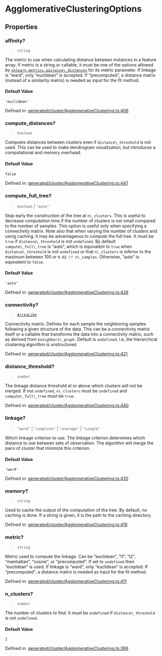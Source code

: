 # AgglomerativeClusteringOptions

## Properties

### affinity?

> `string`

The metric to use when calculating distance between instances in a feature array. If metric is a string or callable, it must be one of the options allowed by [`sklearn.metrics.pairwise\_distances`](sklearn.metrics.pairwise_distances.html#sklearn.metrics.pairwise_distances "sklearn.metrics.pairwise_distances") for its metric parameter. If linkage is “ward”, only “euclidean” is accepted. If “precomputed”, a distance matrix (instead of a similarity matrix) is needed as input for the fit method.

#### Default Value

`'euclidean'`

Defined in:  [generated/cluster/AgglomerativeClustering.ts:406](https://github.com/transitive-bullshit/scikit-learn-ts/blob/122b3c0/packages/sklearn/src/generated/cluster/AgglomerativeClustering.ts#L406)

### compute\_distances?

> `boolean`

Computes distances between clusters even if `distance\_threshold` is not used. This can be used to make dendrogram visualization, but introduces a computational and memory overhead.

#### Default Value

`false`

Defined in:  [generated/cluster/AgglomerativeClustering.ts:447](https://github.com/transitive-bullshit/scikit-learn-ts/blob/122b3c0/packages/sklearn/src/generated/cluster/AgglomerativeClustering.ts#L447)

### compute\_full\_tree?

> `boolean` \| `"auto"`

Stop early the construction of the tree at `n\_clusters`. This is useful to decrease computation time if the number of clusters is not small compared to the number of samples. This option is useful only when specifying a connectivity matrix. Note also that when varying the number of clusters and using caching, it may be advantageous to compute the full tree. It must be `true` if `distance\_threshold` is not `undefined`. By default `compute\_full\_tree` is “auto”, which is equivalent to `true` when `distance\_threshold` is not `undefined` or that `n\_clusters` is inferior to the maximum between 100 or `0.02 \* n\_samples`. Otherwise, “auto” is equivalent to `false`.

#### Default Value

`'auto'`

Defined in:  [generated/cluster/AgglomerativeClustering.ts:428](https://github.com/transitive-bullshit/scikit-learn-ts/blob/122b3c0/packages/sklearn/src/generated/cluster/AgglomerativeClustering.ts#L428)

### connectivity?

> [`ArrayLike`](../types/ArrayLike.md)

Connectivity matrix. Defines for each sample the neighboring samples following a given structure of the data. This can be a connectivity matrix itself or a callable that transforms the data into a connectivity matrix, such as derived from `kneighbors\_graph`. Default is `undefined`, i.e, the hierarchical clustering algorithm is unstructured.

Defined in:  [generated/cluster/AgglomerativeClustering.ts:421](https://github.com/transitive-bullshit/scikit-learn-ts/blob/122b3c0/packages/sklearn/src/generated/cluster/AgglomerativeClustering.ts#L421)

### distance\_threshold?

> `number`

The linkage distance threshold at or above which clusters will not be merged. If not `undefined`, `n\_clusters` must be `undefined` and `compute\_full\_tree` must be `true`.

Defined in:  [generated/cluster/AgglomerativeClustering.ts:440](https://github.com/transitive-bullshit/scikit-learn-ts/blob/122b3c0/packages/sklearn/src/generated/cluster/AgglomerativeClustering.ts#L440)

### linkage?

> `"ward"` \| `"complete"` \| `"average"` \| `"single"`

Which linkage criterion to use. The linkage criterion determines which distance to use between sets of observation. The algorithm will merge the pairs of cluster that minimize this criterion.

#### Default Value

`'ward'`

Defined in:  [generated/cluster/AgglomerativeClustering.ts:435](https://github.com/transitive-bullshit/scikit-learn-ts/blob/122b3c0/packages/sklearn/src/generated/cluster/AgglomerativeClustering.ts#L435)

### memory?

> `string`

Used to cache the output of the computation of the tree. By default, no caching is done. If a string is given, it is the path to the caching directory.

Defined in:  [generated/cluster/AgglomerativeClustering.ts:416](https://github.com/transitive-bullshit/scikit-learn-ts/blob/122b3c0/packages/sklearn/src/generated/cluster/AgglomerativeClustering.ts#L416)

### metric?

> `string`

Metric used to compute the linkage. Can be “euclidean”, “l1”, “l2”, “manhattan”, “cosine”, or “precomputed”. If set to `undefined` then “euclidean” is used. If linkage is “ward”, only “euclidean” is accepted. If “precomputed”, a distance matrix is needed as input for the fit method.

Defined in:  [generated/cluster/AgglomerativeClustering.ts:411](https://github.com/transitive-bullshit/scikit-learn-ts/blob/122b3c0/packages/sklearn/src/generated/cluster/AgglomerativeClustering.ts#L411)

### n\_clusters?

> `number`

The number of clusters to find. It must be `undefined` if `distance\_threshold` is not `undefined`.

#### Default Value

`2`

Defined in:  [generated/cluster/AgglomerativeClustering.ts:399](https://github.com/transitive-bullshit/scikit-learn-ts/blob/122b3c0/packages/sklearn/src/generated/cluster/AgglomerativeClustering.ts#L399)
